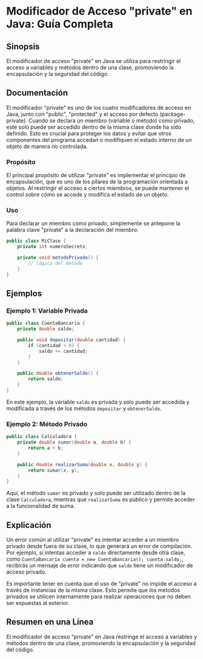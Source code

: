 <!--
Meta Description: # Modificador de Acceso "private" en Java: Guía Completa ## Sinopsis El modificador de acceso "private" en Java se utiliza para restringir el acceso a...
Meta Keywords: private, acceso, double, que, java
-->

# Modificador de Acceso "private" en Java: Guía Completa

## Sinopsis
El modificador de acceso "private" en Java se utiliza para restringir el acceso a variables y métodos dentro de una clase, promoviendo la encapsulación y la seguridad del código.

## Documentación
El modificador "private" es uno de los cuatro modificadores de acceso en Java, junto con "public", "protected" y el acceso por defecto (package-private). Cuando se declara un miembro (variable o método) como privado, este solo puede ser accedido dentro de la misma clase donde ha sido definido. Esto es crucial para proteger los datos y evitar que otros componentes del programa accedan o modifiquen el estado interno de un objeto de manera no controlada.

### Propósito
El principal propósito de utilizar "private" es implementar el principio de encapsulación, que es uno de los pilares de la programación orientada a objetos. Al restringir el acceso a ciertos miembros, se puede mantener el control sobre cómo se accede y modifica el estado de un objeto.

### Uso
Para declarar un miembro como privado, simplemente se antepone la palabra clave "private" a la declaración del miembro. 

```java
public class MiClase {
    private int numeroSecreto;

    private void metodoPrivado() {
        // lógica del método
    }
}
```

## Ejemplos
### Ejemplo 1: Variable Privada
```java
public class CuentaBancaria {
    private double saldo;

    public void depositar(double cantidad) {
        if (cantidad > 0) {
            saldo += cantidad;
        }
    }

    public double obtenerSaldo() {
        return saldo;
    }
}
```
En este ejemplo, la variable `saldo` es privada y solo puede ser accedida y modificada a través de los métodos `depositar` y `obtenerSaldo`.

### Ejemplo 2: Método Privado
```java
public class Calculadora {
    private double sumar(double a, double b) {
        return a + b;
    }

    public double realizarSuma(double x, double y) {
        return sumar(x, y);
    }
}
```
Aquí, el método `sumar` es privado y solo puede ser utilizado dentro de la clase `Calculadora`, mientras que `realizarSuma` es público y permite acceder a la funcionalidad de suma.

## Explicación
Un error común al utilizar "private" es intentar acceder a un miembro privado desde fuera de su clase, lo que generará un error de compilación. Por ejemplo, si intentas acceder a `saldo` directamente desde otra clase, como `CuentaBancaria cuenta = new CuentaBancaria(); cuenta.saldo;`, recibirás un mensaje de error indicando que `saldo` tiene un modificador de acceso privado.

Es importante tener en cuenta que el uso de "private" no impide el acceso a través de instancias de la misma clase. Esto permite que los métodos privados se utilicen internamente para realizar operaciones que no deben ser expuestas al exterior.

## Resumen en una Línea
El modificador de acceso "private" en Java restringe el acceso a variables y métodos dentro de una clase, promoviendo la encapsulación y la seguridad del código.